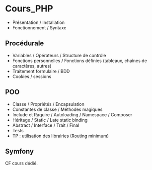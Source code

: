 # Cours_PHP

- Présentation / Installation
- Fonctionnement / Syntaxe

## Procédurale
- Variables / Opérateurs / Structure de contrôle
- Fonctions personnelles / Fonctions définies (tableaux, chaînes de caractères, autres)
- Traitement formulaire / BDD
- Cookies / sessions

## POO
- Classe / Propriétés / Encapsulation
- Constantes de classe / Méthodes magiques
- Include et Raquire / Autoloading / Namespace / Composer
- Héritage / Static / Late static binding
- Abstract / Interface / Trait / Final
- Tests
- TP : utilisation des librairies (Routing minimum)

## Symfony
CF cours dédié.
